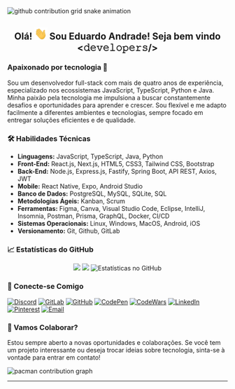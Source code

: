 <picture>
  <source media="(prefers-color-scheme: dark)" srcset="https://raw.githubusercontent.com/sdesuzane/sdesuzane/Eduardo377/Eduardo377/output/github-contribution-grid-snake-dark.svg">
  <img alt="github contribution grid snake animation" src="https://raw.githubusercontent.com/sdesuzane/sdesuzane/Eduardo377/Eduardo377/output/github-contribution-grid-snake.svg">
</picture>

## <div align="center"> Olá! <img src="./assets/emoji-assets/Hi.gif" alt="hi" width="29px"> Sou Eduardo Andrade! Seja bem vindo <𝚍𝚎𝚟𝚎𝚕𝚘𝚙𝚎𝚛𝚜/></div>

### Apaixonado por tecnologia 🚀

Sou um desenvolvedor full-stack com mais de quatro anos de experiência, especializado nos ecossistemas JavaScript, TypeScript, Python e Java. Minha paixão pela tecnologia me impulsiona a buscar constantemente desafios e oportunidades para aprender e crescer. Sou flexível e me adapto facilmente a diferentes ambientes e tecnologias, sempre focado em entregar soluções eficientes e de qualidade.

### 🛠️ Habilidades Técnicas

- **Linguagens:** JavaScript, TypeScript, Java, Python
- **Front-End:** React.js, Next.js, HTML5, CSS3, Tailwind CSS, Bootstrap
- **Back-End:** Node.js, Express.js, Fastify, Spring Boot, API REST, Axios, JWT
- **Mobile:** React Native, Expo, Android Studio
- **Banco de Dados:** PostgreSQL, MySQL, SQLite, SQL
- **Metodologias Ágeis:** Kanban, Scrum
- **Ferramentas:** Figma, Canva, Visual Studio Code, Eclipse, IntelliJ, Insomnia, Postman, Prisma, GraphQL, Docker, CI/CD
- **Sistemas Operacionais:** Linux, Windows, MacOS, Android, iOS
- **Versionamento:** Git, Github, GitLab

### 📈 Estatísticas do GitHub

<div align="center" display="flex">
  <img src="https://github-readme-streak-stats.herokuapp.com/?user=Eduardo377&theme=highcontrast&hide_border=false">
  <img src="https://github-readme-stats.vercel.app/api/top-langs/?username=Eduardo377&theme=highcontrast&hide_border=false&include_all_commits=true&count_private=true&layout=compact">
  <img src="https://github-readme-stats.vercel.app/api?username=Eduardo377&theme=highcontrast&hide_border=false&include_all_commits=true&count_private=true" alt="Estatísticas no GitHub">
</div>

### 🔗 Conecte-se Comigo

[![Discord](https://img.shields.io/badge/Discord-8875-blue?style=flat-square&logo=discord)](https://discord.com/channels/#8875)
[![GitLab](https://img.shields.io/badge/GitLab-eduardo377-orange?style=flat-square&logo=gitlab)](https://gitlab.com/eduardo377)
[![GitHub](https://img.shields.io/badge/GitHub-Eduardo377-lightgrey?style=flat-square&logo=github)](https://github.com/Eduardo377)
[![CodePen](https://img.shields.io/badge/CodePen-eduardo377-black?style=flat-square&logo=codepen)](https://codepen.io/eduardo377)
[![CodeWars](https://img.shields.io/badge/CodeWars-eduardo377-red?style=flat-square&logo=codewars)](https://www.codewars.com/users/eduardo377)
[![LinkedIn](https://img.shields.io/badge/LinkedIn-eduardogomes377-blue?style=flat-square&logo=linkedin)](https://www.linkedin.com/in/eduardogomes377/)
[![Pinterest](https://img.shields.io/badge/Pinterest-eduardojgomes-red?style=flat-square&logo=pinterest)](https://br.pinterest.com/eduardogomes377/)
[![Email](https://img.shields.io/badge/Email-eduardogomes377@gmail.com-red?style=flat-square&logo=gmail)](mailto:eduardogomes377@gmail.com)

### 🎯 Vamos Colaborar?

Estou sempre aberto a novas oportunidades e colaborações. Se você tem um projeto interessante ou deseja trocar ideias sobre tecnologia, sinta-se à vontade para entrar em contato!

<picture>
  <source media="(prefers-color-scheme: dark)" srcset="https://raw.githubusercontent.com/Eduardo377/Eduardo377/output/pacman-contribution-graph-dark.svg">
  <source media="(prefers-color-scheme: light)" srcset="https://raw.githubusercontent.com/Eduardo377/Eduardo377/output/pacman-contribution-graph.svg">
  <img alt="pacman contribution graph" src="https://raw.githubusercontent.com/Eduardo377/Eduardo377/output/pacman-contribution-graph.svg">
</picture>

---
